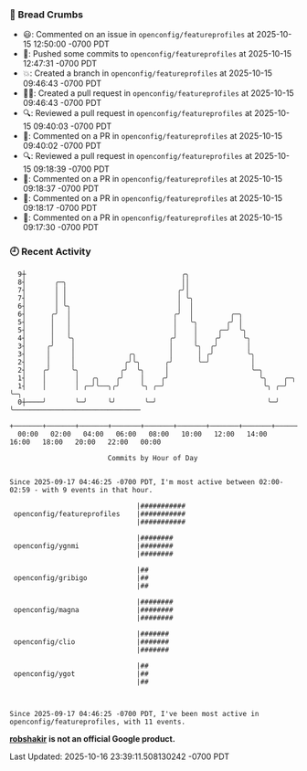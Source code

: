 ### 🍞 Bread Crumbs

 * 😃: Commented on an issue in `openconfig/featureprofiles` at 2025-10-15 12:50:00 -0700 PDT
 * 🚢: Pushed some commits to `openconfig/featureprofiles` at 2025-10-15 12:47:31 -0700 PDT
 * 💥: Created a branch in `openconfig/featureprofiles` at 2025-10-15 09:46:43 -0700 PDT
 * ✍🏼: Created a pull request in `openconfig/featureprofiles` at 2025-10-15 09:46:43 -0700 PDT
 * 🔍: Reviewed a pull request in  `openconfig/featureprofiles` at 2025-10-15 09:40:03 -0700 PDT
 * 💬: Commented on a PR in  `openconfig/featureprofiles` at 2025-10-15 09:40:02 -0700 PDT
 * 🔍: Reviewed a pull request in  `openconfig/featureprofiles` at 2025-10-15 09:18:39 -0700 PDT
 * 💬: Commented on a PR in  `openconfig/featureprofiles` at 2025-10-15 09:18:37 -0700 PDT
 * 💬: Commented on a PR in  `openconfig/featureprofiles` at 2025-10-15 09:18:17 -0700 PDT
 * 💬: Commented on a PR in  `openconfig/featureprofiles` at 2025-10-15 09:17:30 -0700 PDT

### 🕘 Recent Activity
```
  9┼                                      ╭╮
  8┤       ╭─╮                            ││
  7┤       │ │                           ╭╯│
  7┤       │ │                           │ ╰╮
  6┤       │ ╰╮                          │  │
  6┤      ╭╯  │                         ╭╯  │         ╭─╮
  5┤      │   │                         │   ╰╮       ╭╯ │
  5┤      │   │                         │    │     ╭─╯  ╰╮
  4┤      │   ╰╮                       ╭╯    │    ╭╯     ╰╮
  3┤     ╭╯    │                       │     ╰╮  ╭╯       │
  3┤     │     │             ╭╮        │      │ ╭╯        ╰╮
  2┤     │     │            ╭╯╰╮      ╭╯      ╰─╯          │
  2┤    ╭╯     ╰╮          ╭╯  ╰╮     │                    ╰─╮
  1┤    │       │   ╭╮    ╭╯    │    ╭╯                      ╰╮    ╭─╮
  1┤    │       │ ╭─╯╰──╮╭╯     ╰╮ ╭─╯                        ╰╮ ╭─╯ ╰─╮
  0┼────╯       ╰─╯     ╰╯       ╰─╯                           ╰─╯     ╰───────────────────────────────
    +───────+───────+───────+───────+───────+───────+───────+───────+───────+───────+───────+───────+────
  00:00   02:00   04:00   06:00   08:00   10:00   12:00   14:00   16:00   18:00   20:00   22:00   00:00   

						Commits by Hour of Day


Since 2025-09-17 04:46:25 -0700 PDT, I'm most active between 02:00-02:59 - with 9 events in that hour.

```



```
                               |###########
 openconfig/featureprofiles    |###########
                               |###########

                               |########
 openconfig/ygnmi              |########
                               |########

                               |##
 openconfig/gribigo            |##
                               |##

                               |########
 openconfig/magna              |########
                               |########

                               |#######
 openconfig/clio               |#######
                               |#######

                               |##
 openconfig/ygot               |##
                               |##



Since 2025-09-17 04:46:25 -0700 PDT, I've been most active in openconfig/featureprofiles, with 11 events.

```
**[robshakir](mailto:robjs@google.com) is not an official Google product.**  


Last Updated: 2025-10-16 23:39:11.508130242 -0700 PDT
